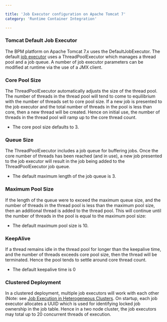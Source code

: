 ```yaml
---

title: 'Job Executor configuration on Apache Tomcat 7'
category: 'Runtime Container Integration'

---
```


### Tomcat Default Job Executor

The BPM platform on Apache Tomcat 7.x uses the DefaultJobExecutor. The default [job
executor](ref:#process-engine-the-job-executor) uses a ThreadPoolExecutor which manages a thread
pool and a job queue. A number of job executor parameters can be modified at runtime via the use of
a JMX client.


### Core Pool Size

The ThreadPoolExecutor automatically adjusts the size of the thread pool. The number of threads in
the thread pool will tend to come to equilibrium with the number of threads set to core pool size.
If a new job is presented to the job executor and the total number of threads in the pool is less
than core, then a new thread will be created. Hence on initial use, the number of threads in the
thread pool will ramp up to the core thread count.

* The core pool size defaults to 3.

### Queue Size

The ThreadPoolExecutor includes a job queue for buffering jobs. Once the core number of threads has
been reached (and in use), a new job presented to the job executor will result in the job being
added to the ThreadPoolExecutor job queue.

* The default maximum length of the job queue is 3.

### Maximum Pool Size

If the length of the queue were to exceed the maximum queue size, and the number of threads in the
thread pool is less than the maximum pool size, then an additional thread is added to the thread
pool. This will continue until the number of threads in the pool is equal to the maximum pool size:

* The default maximum pool size is 10.

### KeepAlive

If a thread remains idle in the thread pool for longer than the keepalive time, and the number of
threads exceeds core pool size, then the thread will be terminated. Hence the pool tends to settle
around core thread count.

* The default keepalive time is 0

### Clustered Deployment

In a clustered deployment, multiple job executors will work with each other (Note: see [Job
Execution in Heterogeneous
Clusters](ref:#process-engine-the-job-executor-job-execution-in-heterogeneous-clusters). On startup,
each job executor allocates a UUID which is used for identifying locked job ownership in the job
table.  Hence in a two node cluster, the job executors may total up to 20 concurrent threads of
execution.
